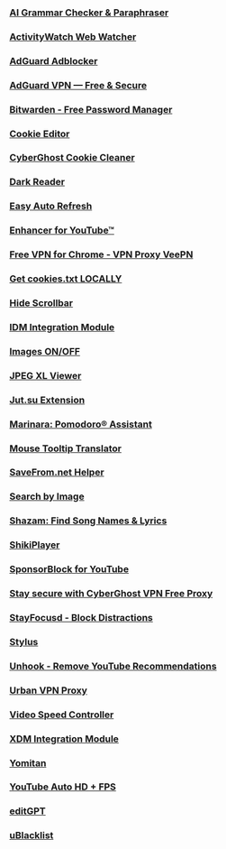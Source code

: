 ### [AI Grammar Checker & Paraphraser](https://chromewebstore.google.com/detail/ai-grammar-checker-paraph/oldceeleldhonbafppcapldpdifcinji)
### [ActivityWatch Web Watcher](https://chromewebstore.google.com/detail/activitywatch-web-watcher/nglaklhklhcoonedhgnpgddginnjdadi)
### [AdGuard Adblocker](https://chromewebstore.google.com/detail/adguard-adblocker/bgnkhhnnamicmpeenaelnjfhikgbkllg)
### [AdGuard VPN — Free & Secure](https://chromewebstore.google.com/detail/adguard-vpn-%E2%80%94-free-secure/hhdobjgopfphlmjbmnpglhfcgppchgje)
### [Bitwarden - Free Password Manager](https://chromewebstore.google.com/detail/bitwarden-free-password-m/nngceckbapebfimnlniiiahkandclblb)
### [Cookie Editor](https://chromewebstore.google.com/detail/cookie-editor/hlkenndednhfkekhgcdicdfddnkalmdm)
### [CyberGhost Cookie Cleaner](https://chromewebstore.google.com/detail/cyberghost-cookie-cleaner/pbkgifljdgkhlmlmgbalmcknbhbggmei)
### [Dark Reader](https://chromewebstore.google.com/detail/dark-reader/eimadpbcbfnmbkopoojfekhnkhdbieeh)  
### [Easy Auto Refresh](https://chromewebstore.google.com/detail/easy-auto-refresh/aabcgdmkeabbnleenpncegpcngjpnjkc)
### [Enhancer for YouTube™](https://chromewebstore.google.com/detail/enhancer-for-youtube/ponfpcnoihfmfllpaingbgckeeldkhle)
### [Free VPN for Chrome - VPN Proxy VeePN](https://chromewebstore.google.com/detail/free-vpn-for-chrome-vpn-p/majdfhpaihoncoakbjgbdhglocklcgno)
### [Get cookies.txt LOCALLY](https://chromewebstore.google.com/detail/get-cookiestxt-locally/cclelndahbckbenkjhflpdbgdldlbecc)
### [Hide Scrollbar](https://chromewebstore.google.com/detail/hide-scrollbar/mljepckcnbghmcdmaebjhejiplcngbkm)
### [IDM Integration Module](https://www.internetdownloadmanager.com)
### [Images ON/OFF](https://chromewebstore.google.com/detail/images-onoff/nfmlhilnjccdggifdbhnhkffmjgalbgg)
### [JPEG XL Viewer](https://chromewebstore.google.com/detail/jpeg-xl-viewer/bkhdlfmkaenamnlbpdfplekldlnghchp)
### [Jut.su Extension](https://chromewebstore.google.com/detail/jutsu-extension/kcofalbbgkjelaocgeoigacggnbjiecg)
### [Marinara: Pomodoro® Assistant](https://chromewebstore.google.com/detail/marinara-pomodoro%C2%AE-assist/lojgmehidjdhhbmpjfamhpkpodfcodef)
### [Mouse Tooltip Translator](https://chromewebstore.google.com/detail/mouse-tooltip-translator/hmigninkgibhdckiaphhmbgcghochdjc)
### [SaveFrom.net Helper](https://chromewebstore.google.com/detail/savefromnet-helper/akncjgblpooaigmieecjiigaebgblnaj)
### [Search by Image](https://chromewebstore.google.com/detail/search-by-image/cnojnbdhbhnkbcieeekonklommdnndci)
### [Shazam: Find Song Names & Lyrics](https://chromewebstore.google.com/detail/shazam-find-song-names-fr/mmioliijnhnoblpgimnlajmefafdfilb)
### [ShikiPlayer](https://chromewebstore.google.com/detail/shikiplayer/eakchahkjhemjdlglfffpjiabeamppof)
### [SponsorBlock for YouTube](https://chromewebstore.google.com/detail/sponsorblock-for-youtube/mnjggcdmjocbbbhaepdhchncahnbgone)
### [Stay secure with CyberGhost VPN Free Proxy](https://chromewebstore.google.com/detail/stay-secure-with-cybergho/ffbkglfijbcbgblgflchnbphjdllaogb)
### [StayFocusd - Block Distractions](https://chromewebstore.google.com/detail/stayfocusd-block-distract/laankejkbhbdhmipfmgcngdelahlfoji)
### [Stylus](https://chromewebstore.google.com/detail/stylus/clngdbkpkpeebahjckkjfobafhncgmne)
### [Unhook - Remove YouTube Recommendations](https://chromewebstore.google.com/detail/unhook-remove-youtube-rec/khncfooichmfjbepaaaebmommgaepoid)
### [Urban VPN Proxy](https://chromewebstore.google.com/detail/urban-vpn-proxy/eppiocemhmnlbhjplcgkofciiegomcon)
### [Video Speed Controller](https://chromewebstore.google.com/detail/video-speed-controller/nffaoalbilbmmfgbnbgppjihopabppdk)
### [XDM Integration Module](https://xtremedownloadmanager.com)
### [Yomitan](https://chromewebstore.google.com/detail/yomitan/likgccmbimhjbgkjambclfkhldnlhbnn)
### [YouTube Auto HD + FPS](https://chromewebstore.google.com/detail/youtube-auto-hd-+-fps/fcphghnknhkimeagdglkljinmpbagone)
### [editGPT](https://chromewebstore.google.com/detail/editgpt/mognjodfeldknhobgbnkoomipkmlnnhk)
### [uBlacklist](https://chromewebstore.google.com/detail/ublacklist/pncfbmialoiaghdehhbnbhkkgmjanfhe)
